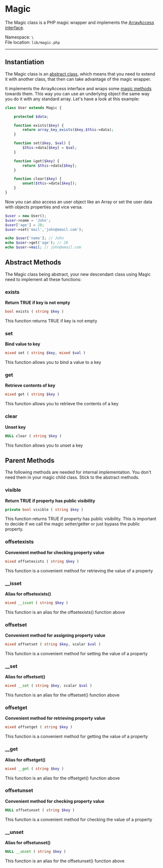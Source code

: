 # Magic

The Magic class is a PHP magic wrapper and implements the [ArrayAccess interface](http://php.net/manual/en/class.arrayaccess.php "php.net :: The ArrayAccess interface").

Namespace: `\` <br>
File location: `lib/magic.php`

---

## Instantiation


The Magic class is an [abstract class](http://www.php.net/manual/en/language.oop5.abstract.php "php.net Class Abstraction Manual"), which means that you need to extend it with another class, that then can take advantage of the magic wrapper.

It implements the ArrayAccess interface and wraps some [magic methods](http://www.php.net/manual/en/language.oop5.magic.php "php.net Magic Methods Manual") towards them. This way you can use an underlying object the same way you do it with any standard array.
Let's have a look at this example:

```php
class User extends Magic {

    protected $data;

    function exists($key) {
        return array_key_exists($key,$this->data);
    }

    function set($key, $val) {
        $this->data[$key] = $val;
    }

    function &get($key) {
        return $this->data[$key];
    }

    function clear($key) {
        unset($this->data[$key]);
    }
}
```

Now you can also access an user object like an Array or set the user data with objects properties and vice versa.

```php
$user = new User();
$user->name = 'John';
$user['age'] = 28;
$user->set('mail','john@email.com');

echo $user['name']; // John
echo $user->get('age'); // 28
echo $user->mail; // john@email.com
```


## Abstract Methods

The Magic class being abstract, your new descendant class using Magic need to implement all these functions:

### exists

**Return TRUE if key is not empty**

``` php
bool exists ( string $key )
```

This function returns TRUE if key is not empty

### set

**Bind value to key**

``` php
mixed set ( string $key, mixed $val )
```

This function allows you to bind a value to a key

### get

**Retrieve contents of key**

``` php
mixed get ( string $key )
```

This function allows you to retrieve the contents of a key

### clear

**Unset key**

``` php
NULL clear ( string $key )
```

This function allows you to unset a key


## Parent Methods

The following methods are needed for internal implementation. You don't need them in your magic child class. Stick to the abstract methods.

### visible

**Return TRUE if property has public visibility**

``` php
private bool visible ( string $key )
```

This function returns TRUE if property has public visibility. This is important to decide if we call the magic setter/getter or just bypass the public property.

### offsetexists

**Convenient method for checking property value**

``` php
mixed offsetexists ( string $key )
```

This function is a convenient method for retrieving the value of a property

### __isset

**Alias for offsetexists()**

``` php
mixed __isset ( string $key )
```

This function is an alias for the offsetexists() function above

### offsetset

**Convenient method for assigning property value**

``` php
mixed offsetset ( string $key, scalar $val )
```

This function is a convenient method for setting the value of a property

### __set

**Alias for offsetset()**

``` php
mixed __set ( string $key, scalar $val )
```

This function is an alias for the offsetset() function above

### offsetget

**Convenient method for retrieving property value**

``` php
mixed offsetget ( string $key )
```

This function is a convenient method for getting the value of a property

### __get

**Alias for offsetget()**

``` php
mixed __get ( string $key )
```

This function is an alias for the offsetget() function above

### offsetunset

**Convenient method for checking property value**

``` php
NULL offsetunset ( string $key )
```

This function is a convenient method for checking the value of a property

### __unset

**Alias for offsetunset()**

``` php
NULL __unset ( string $key )
```

This function is an alias for the offsetunset() function above
